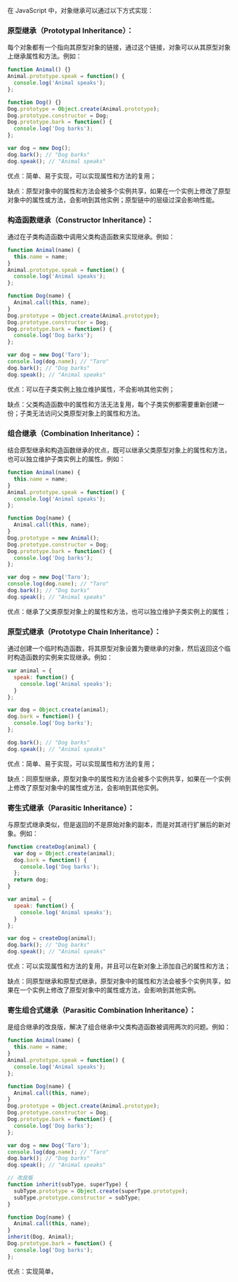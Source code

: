 在 JavaScript 中，对象继承可以通过以下方式实现：

### 原型继承（Prototypal Inheritance）：

每个对象都有一个指向其原型对象的链接，通过这个链接，对象可以从其原型对象上继承属性和方法。例如：

```js
function Animal() {}
Animal.prototype.speak = function() {
  console.log('Animal speaks');
};

function Dog() {}
Dog.prototype = Object.create(Animal.prototype);
Dog.prototype.constructor = Dog;
Dog.prototype.bark = function() {
  console.log('Dog barks');
};

var dog = new Dog();
dog.bark(); // "Dog barks"
dog.speak(); // "Animal speaks"
```

优点：简单、易于实现，可以实现属性和方法的复用；

缺点：原型对象中的属性和方法会被多个实例共享，如果在一个实例上修改了原型对象中的属性或方法，会影响到其他实例；原型链中的层级过深会影响性能。

### 构造函数继承（Constructor Inheritance）：

通过在子类构造函数中调用父类构造函数来实现继承。例如：

```js
function Animal(name) {
  this.name = name;
}
Animal.prototype.speak = function() {
  console.log('Animal speaks');
};

function Dog(name) {
  Animal.call(this, name);
}
Dog.prototype = Object.create(Animal.prototype);
Dog.prototype.constructor = Dog;
Dog.prototype.bark = function() {
  console.log('Dog barks');
};

var dog = new Dog('Taro');
console.log(dog.name); // "Taro"
dog.bark(); // "Dog barks"
dog.speak(); // "Animal speaks"
```

优点：可以在子类实例上独立维护属性，不会影响其他实例；

缺点：父类构造函数中的属性和方法无法复用，每个子类实例都需要重新创建一份；子类无法访问父类原型对象上的属性和方法。

### 组合继承（Combination Inheritance）：

结合原型继承和构造函数继承的优点，既可以继承父类原型对象上的属性和方法，也可以独立维护子类实例上的属性。例如：

```js
function Animal(name) {
  this.name = name;
}
Animal.prototype.speak = function() {
  console.log('Animal speaks');
};

function Dog(name) {
  Animal.call(this, name);
}
Dog.prototype = new Animal();
Dog.prototype.constructor = Dog;
Dog.prototype.bark = function() {
  console.log('Dog barks');
};

var dog = new Dog('Taro');
console.log(dog.name); // "Taro"
dog.bark(); // "Dog barks"
dog.speak(); // "Animal speaks"
```

优点：继承了父类原型对象上的属性和方法，也可以独立维护子类实例上的属性；

### 原型式继承（Prototype Chain Inheritance）：

通过创建一个临时构造函数，将其原型对象设置为要继承的对象，然后返回这个临时构造函数的实例来实现继承。例如：

```js
var animal = {
  speak: function() {
    console.log('Animal speaks');
  }
};

var dog = Object.create(animal);
dog.bark = function() {
  console.log('Dog barks');
};

dog.bark(); // "Dog barks"
dog.speak(); // "Animal speaks"
```

优点：简单、易于实现，可以实现属性和方法的复用；

缺点：同原型继承，原型对象中的属性和方法会被多个实例共享，如果在一个实例上修改了原型对象中的属性或方法，会影响到其他实例。

### 寄生式继承（Parasitic Inheritance）：

与原型式继承类似，但是返回的不是原始对象的副本，而是对其进行扩展后的新对象。例如：

```js
function createDog(animal) {
  var dog = Object.create(animal);
  dog.bark = function() {
    console.log('Dog barks');
  };
  return dog;
}

var animal = {
  speak: function() {
    console.log('Animal speaks');
  }
};

var dog = createDog(animal);
dog.bark(); // "Dog barks"
dog.speak(); // "Animal speaks"
```

优点：可以实现属性和方法的复用，并且可以在新对象上添加自己的属性和方法；

缺点：同原型继承和原型式继承，原型对象中的属性和方法会被多个实例共享，如果在一个实例上修改了原型对象中的属性或方法，会影响到其他实例。

### 寄生组合式继承（Parasitic Combination Inheritance）：

是组合继承的改良版，解决了组合继承中父类构造函数被调用两次的问题。例如：

```js
function Animal(name) {
  this.name = name;
}
Animal.prototype.speak = function() {
  console.log('Animal speaks');
};

function Dog(name) {
  Animal.call(this, name);
}
Dog.prototype = Object.create(Animal.prototype);
Dog.prototype.constructor = Dog;
Dog.prototype.bark = function() {
  console.log('Dog barks');
};

var dog = new Dog('Taro');
console.log(dog.name); // "Taro"
dog.bark(); // "Dog barks"
dog.speak(); // "Animal speaks"

// 改良版
function inherit(subType, superType) {
  subType.prototype = Object.create(superType.prototype);
  subType.prototype.constructor = subType;
}

function Dog(name) {
  Animal.call(this, name);
}
inherit(Dog, Animal);
Dog.prototype.bark = function() {
  console.log('Dog barks');
};
```

优点：实现简单，